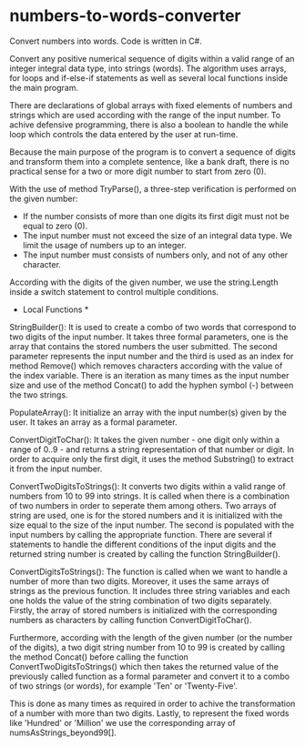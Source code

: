 # numbers-to-words-converter
Convert numbers into words. Code is written in C#.

Convert any positive numerical sequence of digits within a valid range of an integer integral data type, into strings (words).
The algorithm uses arrays, for loops and if-else-if statements as well as several local functions inside the main program.

There are declarations of global arrays with fixed elements of numbers and strings which are used according with the range of the input number. To achive defensive programming, there is also a boolean to handle the while loop which controls the data entered by the user at run-time.

Because the main purpose of the program is to convert a sequence of digits and transform them into a complete sentence, like a bank draft, there is no practical sense for a two or more digit number to start from zero (0).

With the use of method TryParse(), a three-step verification is performed on the given number:
- If the number consists of more than one digits its first digit must not be equal to zero (0).
- The input number must not exceed the size of an integral data type. We limit the usage of numbers up to an integer.
- The input number must consists of numbers only, and not of any other character.

According with the digits of the given number, we use the string.Length inside a switch statement to control multiple conditions.

* Local Functions *

StringBuilder():
It is used to create a combo of two words that correspond to two digits of the input number.
It takes three formal parameters, one is the array that contains the stored numbers the user submitted.
The second parameter represents the input number and the third is used as an index for method Remove() which removes characters according with the value of the index variable.
There is an iteration as many times as the input number size and use of the method Concat() to add the hyphen symbol (-) between the two strings.

PopulateArray():
It initialize an array with the input number(s) given by the user. It takes an array as a formal parameter.

ConvertDigitToChar():
It takes the given number - one digit only within a range of 0..9 - and returns a string representation of that number or digit.
In order to acquire only the first digit, it uses the method Substring() to extract it from the input number.

ConvertTwoDigitsToStrings():
It converts two digits within a valid range of numbers from 10 to 99 into strings. It is called when there is a combination of two numbers in order to seperate them among others.
Two arrays of string are used, one is for the stored numbers and it is initialized with the size equal to the size of the input number.
The second is populated with the input numbers by calling the appropriate function.
There are several if statements to handle the different conditions of the input digits and the returned string number is created by calling the function StringBuilder().

ConvertDigitsToStrings():
The function is called when we want to handle a number of more than two digits. Moreover, it uses the same arrays of strings as the previous function.
It includes three string variables and each one holds the value of the string combination of two digits separately.
Firstly, the array of stored numbers is initialized with the corresponding numbers as characters by calling function ConvertDigitToChar().

Furthermore, according with the length of the given number (or the number of the digits), a two digit string number from 10 to 99 is created by calling the method Concat() before calling the function ConvertTwoDigitsToStrings() which then takes the returned value of the previously called function as a formal parameter and convert it to a combo of two strings (or words), for example 'Ten' or 'Twenty-Five'.

This is done as many times as required in order to achive the transformation of a number with more than two digits.
Lastly, to represent the fixed words like 'Hundred' or 'Million' we use the corresponding array of numsAsStrings_beyond99[].

